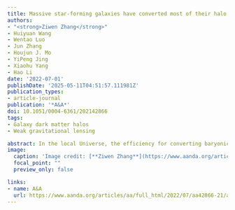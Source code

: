 ```yaml
---
title: Massive star-forming galaxies have converted most of their halo gas into stars
authors:
- "<strong>Ziwen Zhang</strong>"
- Huiyuan Wang
- Wentao Luo
- Jun Zhang
- Houjun J. Mo
- YiPeng Jing
- Xiaohu Yang
- Hao Li
date: '2022-07-01'
publishDate: '2025-05-11T04:51:57.111981Z'
publication_types:
- article-journal
publication: '*A&A*'
doi: 10.1051/0004-6361/202142866
tags:
- Galaxy dark matter halos
- Weak gravitational lensing

abstract: In the local Universe, the efficiency for converting baryonic gas into stars is very low. In dark matter halos where galaxies form and evolve, the average efficiency varies with galaxy stellar mass and has a maximum of about twenty percent for Milky-Way-like galaxies. The low efficiency at higher mass is believed to be produced by some quenching processes, such as the feedback from active galactic nuclei. We perform an analysis of weak lensing and satellite kinematics for SDSS central galaxies. Our results reveal that the efficiency is much higher, more than sixty percent, for a large population of massive star-forming galaxies around 1011M⊙. This suggests that these galaxies acquired most of the gas in their halos and converted it into stars without being affected significantly by quenching processes. This population of galaxies is not reproduced in current galaxy formation models, indicating that our understanding of galaxy formation is incomplete. The implications of our results on circumgalactic media, star formation quenching and disc galaxy rotation curves are discussed. We also examine systematic uncertainties in halo-mass and stellar-mass measurements that might influence our results.
image:
  caption: 'Image credit: [**Ziwen Zhang**](https://www.aanda.org/articles/aa/full_html/2022/07/aa42866-21/aa42866-21.html)'
  focal_point: ""
  preview_only: false

links:
- name: A&A
  url: https://www.aanda.org/articles/aa/full_html/2022/07/aa42866-21/aa42866-21.html
---
```

